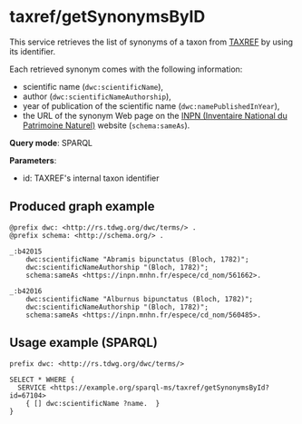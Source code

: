 
# taxref/getSynonymsByID


This service retrieves the list of synonyms of a taxon from [TAXREF](https://taxref.mnhn.fr/taxref-web/accueil) by using its identifier. 

Each retrieved synonym comes with the following information:
- scientific name (`dwc:scientificName`),
- author (`dwc:scientificNameAuthorship`),
- year of publication of the scientific name (`dwc:namePublishedInYear`),
- the URL of the synonym Web page on the [INPN (Inventaire National du Patrimoine Naturel)](https://inpn.mnhn.fr/accueil/index) website (`schema:sameAs`).

**Query mode**: SPARQL

**Parameters**: 
- id: TAXREF's internal taxon identifier




## Produced graph example

```turtle
@prefix dwc: <http://rs.tdwg.org/dwc/terms/> .
@prefix schema: <http://schema.org/> .

_:b42015
    dwc:scientificName "Abramis bipunctatus (Bloch, 1782)";
    dwc:scientificNameAuthorship "(Bloch, 1782)";
    schema:sameAs <https://inpn.mnhn.fr/espece/cd_nom/561662>.
    
_:b42016
    dwc:scientificName "Alburnus bipunctatus (Bloch, 1782)";
    dwc:scientificNameAuthorship "(Bloch, 1782)";
    schema:sameAs <https://inpn.mnhn.fr/espece/cd_nom/560485>.
```

## Usage example (SPARQL)

```sparql
prefix dwc: <http://rs.tdwg.org/dwc/terms/>

SELECT * WHERE {
  SERVICE <https://example.org/sparql-ms/taxref/getSynonymsById?id=67104>
    { [] dwc:scientificName ?name.  }
}
```

